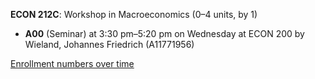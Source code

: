 **ECON 212C**: Workshop in Macroeconomics (0–4 units, by 1)

- **A00** (Seminar) at 3:30 pm–5:20 pm on Wednesday at ECON 200 by Wieland, Johannes Friedrich (A11771956)

[Enrollment numbers over time](./ECON212C.tsv)
